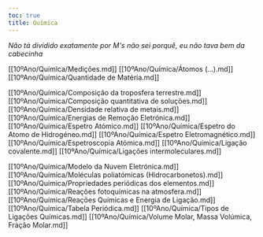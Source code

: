 ```yaml
---
toc: true
title: Química
---
```

*Não tá dividido exatamente por M's não sei porquê, eu não tava bem da cabecinha*

[[10ºAno/Química/Medições.md]]
[[10ºAno/Química/Átomos (...).md]]
[[10ºAno/Química/Quantidade de Matéria.md]]

[[10ºAno/Química/Composição da troposfera terrestre.md]]
[[10ºAno/Química/Composição quantitativa de soluções.md]]
[[10ºAno/Química/Densidade relativa de metais.md]]
[[10ºAno/Química/Energias de Remoção Eletrónica.md]]
[[10ºAno/Química/Espetro Atómico.md]]
[[10ºAno/Química/Espetro do Atomo de Hidrogéneo.md]]
[[10ºAno/Química/Espetro Eletromagnético.md]]
[[10ºAno/Química/Espetroscopia Atómica.md]]
[[10ºAno/Química/Ligação covalente.md]]
[[10ºAno/Química/Ligações intermoleculares.md]]

[[10ºAno/Química/Modelo da Nuvem Eletrónica.md]]
[[10ºAno/Química/Moléculas poliatómicas (Hidrocarbonetos).md]]
[[10ºAno/Química/Propriedades periódicas dos elementos.md]]
[[10ºAno/Química/Reações fotoquímicas na atmosfera.md]]
[[10ºAno/Química/Reações Químicas e Energia de Ligação.md]]
[[10ºAno/Química/Tabela Periódica.md]]
[[10ºAno/Química/Tipos de Ligações Químicas.md]]
[[10ºAno/Química/Volume Molar, Massa Volúmica, Fração Molar.md]]
